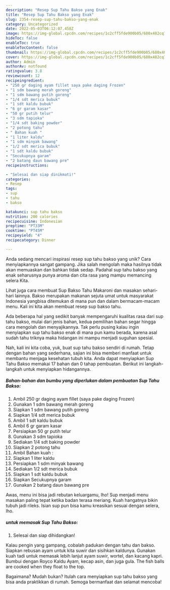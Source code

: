 ```yaml
---
description: "Resep Sup Tahu Bakso yang Enak"
title: "Resep Sup Tahu Bakso yang Enak"
slug: 2354-resep-sup-tahu-bakso-yang-enak
category: Uncategorized
date: 2022-05-03T06:12:07.458Z
image: https://img-global.cpcdn.com/recipes/1c2cff5fde900b05/680x482cq70/sup-tahu-bakso-foto-resep-utama.jpg
hideToc: false
enableToc: true
enableTocContent: false
thumbnail: https://img-global.cpcdn.com/recipes/1c2cff5fde900b05/680x482cq70/sup-tahu-bakso-foto-resep-utama.jpg
cover: https://img-global.cpcdn.com/recipes/1c2cff5fde900b05/680x482cq70/sup-tahu-bakso-foto-resep-utama.jpg
author: Admin
authorAv: notfound
ratingvalue: 3.8
reviewcount: 12
recipeingredient:
- "250 gr daging ayam fillet saya pake daging Frozen"
- "1 sdm bawang merah goreng"
- "1 sdm bawang putih goreng"
- "1/4 sdt merica bubuk"
- "1 sdt kaldu bubuk"
- "6 gr garam kasar"
- "50 gr putih telur"
- "3 sdm tapioka"
- "1/4 sdt baking powder"
- "2 potong tahu"
- " Bahan kuah "
- "1 liter kaldu"
- "1 sdm minyak bawang"
- "1/2 sdt merica bubuk"
- "1 sdt kaldu bubuk"
- "Secukupnya garam"
- "2 batang daun bawang pre"
recipeinstructions:

- "Selesai dan siap dinikmati!"
categories:
- Resep
tags:
- sup
- tahu
- bakso

katakunci: sup tahu bakso 
nutrition: 200 calories
recipecuisine: Indonesian
preptime: "PT33M"
cooktime: "PT45M"
recipeyield: "4"
recipecategory: Dinner

---
```





Anda sedang mencari inspirasi resep sup tahu bakso yang unik? Cara menyiapkannya sangat gampang. Jika salah mengolah maka hasilnya tidak akan memuaskan dan bahkan tidak sedap. Padahal sup tahu bakso yang enak seharusnya punya aroma dan cita rasa yang mampu memancing selera Kita.





Lihat juga cara membuat Sup Bakso Tahu Makaroni dan masakan sehari-hari lainnya. Bakso merupakan makanan sejuta umat untuk masyarakat Indonesia yangbisa ditemukan di mana pun dan dalam bermacam-macam menu. Kali ini kita akan membuat resep sup bakso tahu.

Ada beberapa hal yang sedikit banyak mempengaruhi kualitas rasa dari sup tahu bakso, mulai dari jenis bahan, kedua pemilihan bahan segar hingga cara mengolah dan menyajikannya. Tak perlu pusing kalau ingin menyiapkan sup tahu bakso enak di mana pun kamu berada, karena asal sudah tahu triknya maka hidangan ini mampu menjadi suguhan spesial.






Nah, kali ini kita coba, yuk, buat sup tahu bakso sendiri di rumah. Tetap dengan bahan yang sederhana, sajian ini bisa memberi manfaat untuk membantu menjaga kesehatan tubuh kita. Anda dapat menyiapkan Sup Tahu Bakso memakai 17 bahan dan 0 tahap pembuatan. Berikut ini langkah-langkah untuk menyiapkan hidangannya.

<!--inarticleads1-->

##### Bahan-bahan dan bumbu yang diperlukan dalam pembuatan Sup Tahu Bakso:

1. Ambil 250 gr daging ayam fillet (saya pake daging Frozen)
1. Gunakan 1 sdm bawang merah goreng
1. Siapkan 1 sdm bawang putih goreng
1. Siapkan 1/4 sdt merica bubuk
1. Ambil 1 sdt kaldu bubuk
1. Ambil 6 gr garam kasar
1. Persiapkan 50 gr putih telur
1. Gunakan 3 sdm tapioka
1. Sediakan 1/4 sdt baking powder
1. Siapkan 2 potong tahu
1. Ambil  Bahan kuah :
1. Siapkan 1 liter kaldu
1. Persiapkan 1 sdm minyak bawang
1. Sediakan 1/2 sdt merica bubuk
1. Siapkan 1 sdt kaldu bubuk
1. Siapkan Secukupnya garam
1. Gunakan 2 batang daun bawang pre


Awas, menu ini bisa jadi rebutan keluargamu, lho! Sup menjadi menu masakan paling tepat ketika badan terasa meriang. Kuah hangatnya bikin tubuh jadi rileks. Isian sup pun bisa kamu kreasikan sesuai dengan selera, lho. 

<!--inarticleads2-->

#####  untuk memasak Sup Tahu Bakso:


1. Selesai dan siap dihidangkan!

Kalau pengin yang gampang, cobalah padukan dengan tahu dan bakso. Siapkan rebusan ayam untuk kita suwir dan sisihkan kaldunya. Gunakan kuah tadi untuk memasak lebih lanjut ayam suwir, wortel, dan kacang kapri. Bumbui dengan Royco Kaldu Ayam, kecap asin, dan juga gula. The fish balls are cooked when they float to the top. 

Bagaimana? Mudah bukan? Itulah cara menyiapkan sup tahu bakso yang bisa anda praktikkan di rumah. Semoga bermanfaat dan selamat mencoba!

